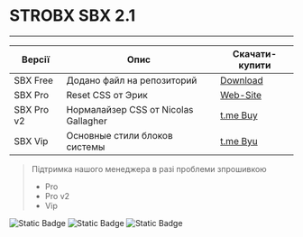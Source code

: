 # STROBX SBX 2.1
---
Версії | Опис | Скачати-купити
-------------|----------------------|--------------
SBX Free     | Додано файл на репозиторий | [Download](strob.ino) 
SBX Pro      | Reset CSS от Эрик | [Web-Site](https://t.me/Vasya3900)
SBX Pro v2   | Нормалайзер CSS от Nicolas Gallagher | [t.me Buy](https://t.me/Vasya3900)
SBX Vip      | Основные стили блоков системы | [t.me Byu](https://t.me/Vasya3900)

>Підтримка нашого менеджера в разі проблеми зпрошивкою
>* Pro
>* Pro v2
>* Vip

![Static Badge](https://img.shields.io/badge/SBX-Pro-blue)
![Static Badge](https://img.shields.io/badge/SBX-Pro_V2-blueyellow)
![Static Badge](https://img.shields.io/badge/SBX-VIP-yellow)





